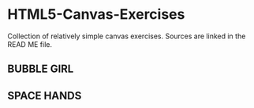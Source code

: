 # HTML5-Canvas-Exercises
Collection of relatively simple canvas exercises. Sources are linked in the READ ME file.

BUBBLE GIRL
-----------

SPACE HANDS
-----------
